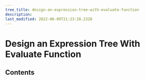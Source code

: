 ```yaml
---
tree_title: design-an-expression-tree-with-evaluate-function
description: 
last_modified: 2022-06-09T21:23:28.2328
---
```


# Design an Expression Tree With Evaluate Function

## Contents
